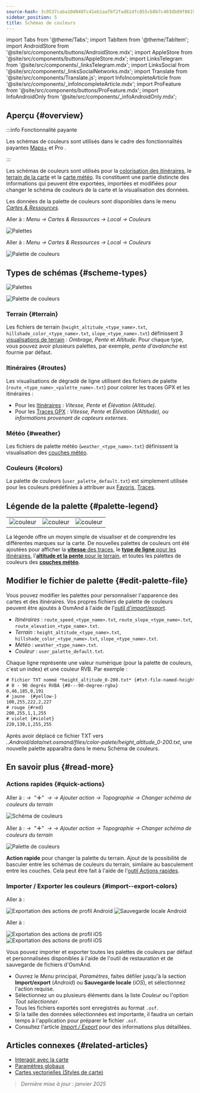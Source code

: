 ```yaml
---
source-hash: 3c0537caba10d048fc41eb1aafbf2fad61dfc855cb8b7c403db89f081990b44f
sidebar_position: 5
title: Schémas de couleurs
---
```

import Tabs from '@theme/Tabs';
import TabItem from '@theme/TabItem';
import AndroidStore from '@site/src/components/buttons/AndroidStore.mdx';
import AppleStore from '@site/src/components/buttons/AppleStore.mdx';
import LinksTelegram from '@site/src/components/_linksTelegram.mdx';
import LinksSocial from '@site/src/components/_linksSocialNetworks.mdx';
import Translate from '@site/src/components/Translate.js';
import InfoIncompleteArticle from '@site/src/components/_infoIncompleteArticle.mdx';
import ProFeature from '@site/src/components/buttons/ProFeature.mdx';
import InfoAndroidOnly from '@site/src/components/_infoAndroidOnly.mdx';



## Aperçu {#overview}

:::info Fonctionnalité payante

Les schémas de couleurs sont utilisés dans le cadre des fonctionnalités payantes [Maps+](../purchases/index.md) et Pro <ProFeature />.

:::

Les schémas de couleurs sont utilisés pour la [colorisation des itinéraires](#routes), le [terrain de la carte](#terrain) et la [carte météo](#weather). Ils constituent une partie distincte des informations qui peuvent être exportées, importées et modifiées pour changer le schéma de couleurs de la carte et la visualisation des données.

Les données de la palette de couleurs sont disponibles dans le menu [*Cartes & Ressources*](../personal/maps-resources.md#local).

<Tabs groupId="operating-systems">

<TabItem value="android" label="Android">

Aller à : *Menu → Cartes & Ressources → Local → Couleurs*

![Palettes](@site/static/img/personal/color-schemes/colors.png)

</TabItem>

<TabItem value="ios" label="iOS">

Aller à : *Menu → Cartes & Ressources → Local → Couleurs*

![Palette de couleurs](@site/static/img/personal/color-schemes/color_palette_ios.png)

</TabItem>

</Tabs>


## Types de schémas {#scheme-types}

<Tabs groupId="operating-systems">

<TabItem value="android" label="Android">

![Palettes](@site/static/img/personal/color-schemes/palette.png)

</TabItem>

<TabItem value="ios" label="iOS">

![Palette de couleurs](@site/static/img/personal/color-schemes/color_altitude.png)

</TabItem>

</Tabs>


### Terrain {#terrain}

Les fichiers de terrain (`height_altitude_<type_name>.txt`, `hillshade_color_<type_name>.txt`, `slope_<type_name>.txt`) définissent 3 [visualisations de terrain](../plugins/topography.md#hillshade-slope-and-altitude-layers) : *Ombrage, Pente* et *Altitude*. Pour chaque type, vous pouvez avoir plusieurs palettes, par exemple, *pente d'avalanche* est fournie par défaut.

### Itinéraires {#routes}

Les visualisations de dégradé de ligne utilisent des fichiers de palette (`route_<type_name>_<palette_name>.txt`) pour colorer les traces GPX et les itinéraires :

- Pour les [Itinéraires](../navigation/guidance/map-during-navigation.md#color) : *Vitesse, Pente* et *Élévation (Altitude)*.
- Pour les [Traces GPX](../map/tracks/appearance#track-colors-in-gpx-files) : *Vitesse, Pente* et *Élévation (Altitude), ou informations provenant de capteurs externes*.

### Météo {#weather}

Les fichiers de palette météo (`weather_<type_name>.txt`) définissent la visualisation des [couches météo](../plugins/weather.md#weather-layers).

### Couleurs {#colors}

La palette de couleurs (`user_palette_default.txt`) est simplement utilisée pour les couleurs prédéfinies à attribuer aux [Favoris](./favorites.md), [Traces](./tracks/).


## Légende de la palette {#palette-legend}

<table class="image">
    <tr>
        <td><img src={require('@site/static/img/personal/color-schemes/legend.png').default} alt="couleur"/></td>
        <td><img src={require('@site/static/img/personal/color-schemes/legend_1.png').default} alt="couleur"/></td>
        <td><img src={require('@site/static/img/personal/color-schemes/legend_2.png').default} alt="couleur"/></td>
    </tr>
</table>


La légende offre un moyen simple de visualiser et de comprendre les différentes marques sur la carte. De nouvelles palettes de couleurs ont été ajoutées pour afficher la [**vitesse** des traces](../map/tracks/appearance#track-colors-in-gpx-files), le [**type de ligne** pour les itinéraires](../navigation/guidance/map-during-navigation.md#color), l'[**altitude et la pente** pour le terrain](../plugins/topography.md#default-color-scheme), et toutes les palettes de couleurs des [**couches météo**](../plugins/weather.md#weather-layers).


## Modifier le fichier de palette {#edit-palette-file}

Vous pouvez modifier les palettes pour personnaliser l'apparence des cartes et des itinéraires. Vos propres fichiers de palette de couleurs peuvent être ajoutés à OsmAnd à l'aide de l'[outil d'import/export](./import-export.md).

- *Itinéraires* : `route_speed_<type_name>.txt`, `route_slope_<type_name>.txt`, `route_elevation_<type_name>.txt`.
- *Terrain* : `height_altitude_<type_name>.txt`, `hillshade_color_<type_name>.txt`, `slope_<type_name>.txt`.
- *Météo* : `weather_<type_name>.txt`.
- *Couleur* : `user_palette_default.txt`.

Chaque ligne représente une valeur numérique (pour la palette de couleurs, c'est un index) et une couleur RVB. Par exemple :

```xml
# Fichier TXT nommé *height_altitude_0-200.txt* {#txt-file-named-heightaltitude0-200txt}
# 0 - 90 degrés RVBA {#0---90-degree-rgba}
0,46,185,0,191
# jaune  {#yellow-}
100,255,222,2,227
# rouge {#red}
200,255,1,1,255
# violet {#violet}
220,130,1,255,255

```

Après avoir déplacé ce fichier TXT vers *..Android/data/net.osmand/files/color-palete/height_altitude_0-200.txt*, une nouvelle palette apparaîtra dans le menu Schéma de couleurs.


## En savoir plus {#read-more}

### Actions rapides {#quick-actions}

<Tabs groupId="operating-systems">

<TabItem value="android" label="Android">

Aller à : *<Translate ios="true" ids="shared_string_menu,layer_map_appearance,shared_string_buttons,custom_buttons"/> →*&nbsp;  "**＋**"  &nbsp;*→ <Translate ios="true" ids="add_button"/>*  *→ Ajouter action → Topographie → Changer schéma de couleurs du terrain*

![Schéma de couleurs](@site/static/img/widgets/color_scheme.png)

</TabItem>

<TabItem value="ios" label="iOS">

Aller à : *<Translate ios="true" ids="shared_string_menu,layer_map_appearance,shared_string_buttons,custom_buttons"/> →*&nbsp;  "**＋**"  &nbsp;*→ <Translate ios="true" ids="add_button"/>*  *→ Ajouter action → Topographie → Changer schéma de couleurs du terrain*

![Palette de couleurs](@site/static/img/personal/color-schemes/color_scheme_qa_ios.png)

</TabItem>

</Tabs>

**Action rapide** pour changer la palette du terrain. Ajout de la possibilité de basculer entre les schémas de couleurs du terrain, similaire au basculement entre les couches. Cela peut être fait à l'aide de l'[outil Actions rapides](../widgets/quick-action.md#configure-map).


### Importer / Exporter les couleurs {#import--export-colors}

<Tabs groupId="operating-systems">

<TabItem value="android" label="Android">

Aller à : *<Translate android="true" ids="shared_string_menu,shared_string_settings,import_export,export_to_file"/>*

![Exportation des actions de profil Android](@site/static/img/personal/profiles/profile_actions_export_1_andr.png)   ![Sauvegarde locale Android](@site/static/img/personal/profiles/profile_actions_export_3_andr.png)

</TabItem>

<TabItem value="ios" label="iOS">

Aller à : *<Translate ios="true" ids="shared_string_menu,shared_string_settings,local_backup,backup_into_file"/>*

![Exportation des actions de profil iOS](@site/static/img/personal/profiles/profile_actions_export_1_ios.png)    ![Exportation des actions de profil iOS](@site/static/img/personal/profiles/profile_actions_export_3_ios.png)

</TabItem>

</Tabs>

Vous pouvez importer et exporter toutes les palettes de couleurs par défaut et personnalisées disponibles à l'aide de l'outil de restauration et de sauvegarde de fichiers d'OsmAnd.

- Ouvrez le *Menu* principal, *Paramètres*, faites défiler jusqu'à la section **Import/export** (*Android*) ou **Sauvegarde locale** (*iOS*), et sélectionnez l'action requise.
- Sélectionnez un ou plusieurs éléments dans la liste *Couleur* ou l'option *Tout sélectionner*.
- Tous les fichiers exportés sont enregistrés au format `.osf`.
- Si la taille des données sélectionnées est importante, il faudra un certain temps à l'application pour préparer le fichier `.osf`.
- Consultez l'article [*Import / Export*](../personal/import-export.md) pour des informations plus détaillées.


## Articles connexes {#related-articles}

- [Interagir avec la carte](../../user/map/interact-with-map.md)
- [Paramètres globaux](../../user/personal/global-settings.md)
- [Cartes vectorielles (Styles de carte)](../../user/map/vector-maps.md)

> *Dernière mise à jour : janvier 2025*